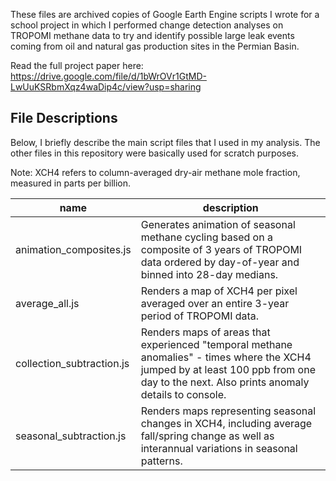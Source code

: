 These files are archived copies of Google Earth Engine scripts I wrote for a school project in which I performed change detection analyses on TROPOMI methane data to try and identify possible large leak events coming from oil and natural gas production sites in the Permian Basin.  

Read the full project paper here: https://drive.google.com/file/d/1bWrOVr1GtMD-LwUuKSRbmXqz4waDip4c/view?usp=sharing

## File Descriptions

Below, I briefly describe the main script files that I used in my analysis.  The other files in this repository were basically used for scratch purposes.

Note: XCH4 refers to column-averaged dry-air methane mole fraction, measured in parts per billion.  

| name | description |
| -------- | --------- |
| animation_composites.js | Generates animation of seasonal methane cycling based on a composite of 3 years of TROPOMI data ordered by day-of-year and binned into 28-day medians. |
| average_all.js | Renders a map of XCH4 per pixel averaged over an entire 3-year period of TROPOMI data. |
| collection_subtraction.js | Renders maps of areas that experienced "temporal methane anomalies" - times where the XCH4 jumped by at least 100 ppb from one day to the next. Also prints anomaly details to console. |
| seasonal_subtraction.js | Renders maps representing seasonal changes in XCH4, including average fall/spring change as well as interannual variations in seasonal patterns. |
